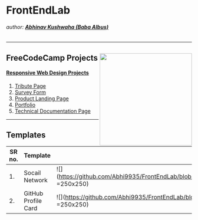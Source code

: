 # FrontEndLab
###### author: [**Abhinav Kushwaha (Baba Albus)**](http://babaalbus.com/ "http://babaalbus.com/")
---
## FreeCodeCamp Projects <img align="right" width="250" height="250" src="https://s3.amazonaws.com/freecodecamp/curriculum-diagram-full.jpg">
  #### [Responsive Web Design Projects](https://www.freecodecamp.org/certification/babaalbus/responsive-web-design)
1. [Tribute Page](https://abhi9935.github.io/FreeCodeCamp_TributePage/)
2. [Survey Form](https://abhi9935.github.io/FreeCodeCamp_SurveyForm/)
3. [Product Landing Page](https://abhi9935.github.io/FreeCodeCamp_ProductLandingPage/)
4. [Portfolio](https://abhi9935.github.io/FreeCodeCamp_PersonalPortfolioWebpage/)
5. [Technical Documentation Page](https://abhi9935.github.io/FreeCodeCamp_TechnicalDocumentationPage/)
---
## Templates
| SR no. | Template | Preview |
| ------ | -------- | ------- |
| 1. | Socail Network | ![](https://github.com/Abhi9935/FrontEndLab/blob/master/Templates_UI/Social%20Network/babasnw1.png =250x250) |
| 2. | GitHub Profile Card | ![](https://github.com/Abhi9935/FrontEndLab/blob/master/Templates_UI/GitHubCARD/GitHubCard.PNG =250x250) |
